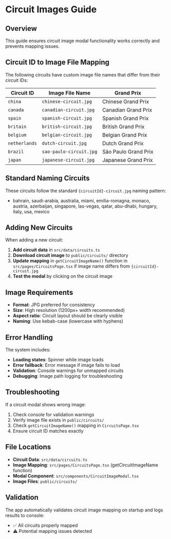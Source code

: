 # Circuit Images Guide

## Overview
This guide ensures circuit image modal functionality works correctly and prevents mapping issues.

## Circuit ID to Image File Mapping

The following circuits have custom image file names that differ from their circuit IDs:

| Circuit ID | Image File Name | Grand Prix |
|------------|----------------|------------|
| `china` | `chinese-circuit.jpg` | Chinese Grand Prix |
| `canada` | `canadian-circuit.jpg` | Canadian Grand Prix |
| `spain` | `spanish-circuit.jpg` | Spanish Grand Prix |
| `britain` | `british-circuit.jpg` | British Grand Prix |
| `belgium` | `belgian-circuit.jpg` | Belgian Grand Prix |
| `netherlands` | `dutch-circuit.jpg` | Dutch Grand Prix |
| `brazil` | `sao-paulo-circuit.jpg` | São Paulo Grand Prix |
| `japan` | `japanese-circuit.jpg` | Japanese Grand Prix |

## Standard Naming Circuits
These circuits follow the standard `{circuitId}-circuit.jpg` naming pattern:
- bahrain, saudi-arabia, australia, miami, emilia-romagna, monaco, austria, azerbaijan, singapore, las-vegas, qatar, abu-dhabi, hungary, italy, usa, mexico

## Adding New Circuits

When adding a new circuit:

1. **Add circuit data** in `src/data/circuits.ts`
2. **Download circuit image** to `public/circuits/` directory
3. **Update mapping** in `getCircuitImageName()` function in `src/pages/CircuitsPage.tsx` if image name differs from `{circuitId}-circuit.jpg`
4. **Test the modal** by clicking on the circuit image

## Image Requirements

- **Format**: JPG preferred for consistency
- **Size**: High resolution (1200px+ width recommended)
- **Aspect ratio**: Circuit layout should be clearly visible
- **Naming**: Use kebab-case (lowercase with hyphens)

## Error Handling

The system includes:
- **Loading states**: Spinner while image loads
- **Error fallback**: Error message if image fails to load
- **Validation**: Console warnings for unmapped circuits
- **Debugging**: Image path logging for troubleshooting

## Troubleshooting

If a circuit modal shows wrong image:
1. Check console for validation warnings
2. Verify image file exists in `public/circuits/`
3. Check `getCircuitImageName()` mapping in `CircuitsPage.tsx`
4. Ensure circuit ID matches exactly

## File Locations

- **Circuit Data**: `src/data/circuits.ts`
- **Image Mapping**: `src/pages/CircuitsPage.tsx` (getCircuitImageName function)  
- **Modal Component**: `src/components/CircuitImageModal.tsx`
- **Image Files**: `public/circuits/`

## Validation

The app automatically validates circuit image mapping on startup and logs results to console:
- ✅ All circuits properly mapped
- ⚠️ Potential mapping issues detected